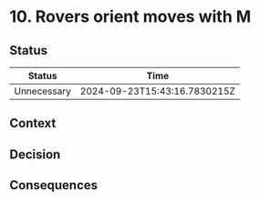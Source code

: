 # 10. Rovers orient moves with M

## Status

| Status      | Time                         |
| ----------- | ---------------------------- |
| Unnecessary | 2024-09-23T15:43:16.7830215Z |

## Context

## Decision

## Consequences
